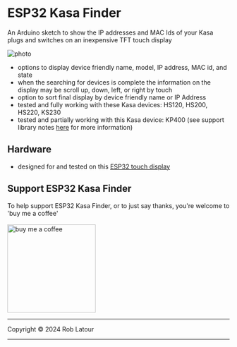 # ESP32 Kasa Finder

 An Arduino sketch to show the IP addresses and MAC Ids of your Kasa plugs and switches on an inexpensive TFT touch display
 
 ![photo](https://github.com/user-attachments/assets/f0374fde-ce70-42c8-bbcc-1d49fc5effe3)

 - options to display device friendly name, model, IP address, MAC id, and state
 - when the searching for devices is complete the information on the display may be scroll up, down, left, or right by touch
 - option to sort final display by device friendly name or IP Address
 - tested and fully working with these Kasa devices: HS120, HS200, HS220, KS230
 - tested and partially working with this Kasa device: KP400 (see support library notes [here](https://github.com/roblatour/KasaSmartPlug) for more information)    

## Hardware
- designed for and tested on this [ESP32 touch display](https://www.aliexpress.com/item/1005004502250619.html)

## Support ESP32 Kasa Finder

 To help support ESP32 Kasa Finder, or to just say thanks, you're welcome to 'buy me a coffee'<br><br>
[<img alt="buy me  a coffee" width="200px" src="https://cdn.buymeacoffee.com/buttons/v2/default-blue.png" />](https://www.buymeacoffee.com/roblatour)
* * *
Copyright © 2024 Rob Latour
* * *
